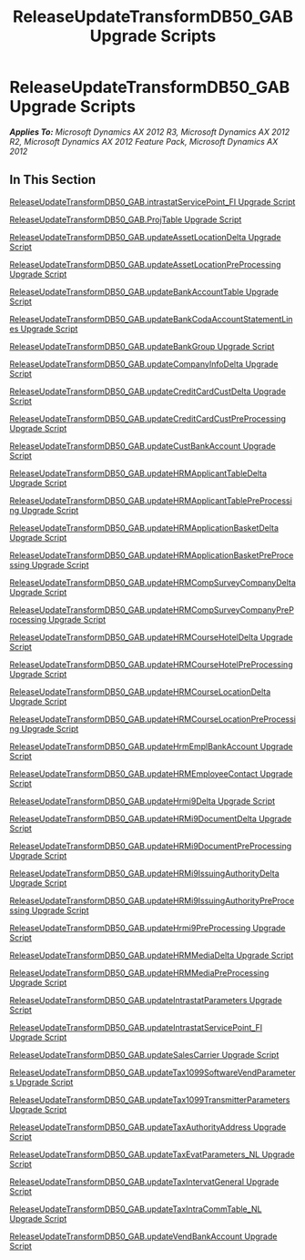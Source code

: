 ﻿---
title: ReleaseUpdateTransformDB50_GAB Upgrade Scripts
TOCTitle: ReleaseUpdateTransformDB50_GAB Upgrade Scripts
ms:assetid: 688f90f3-7bbc-44c8-86bf-65da88a910a8
ms:mtpsurl: https://msdn.microsoft.com/en-us/library/JJ685610(v=AX.60)
ms:contentKeyID: 49708813
ms.date: 05/18/2015
mtps_version: v=AX.60
---

# ReleaseUpdateTransformDB50\_GAB Upgrade Scripts 


_**Applies To:** Microsoft Dynamics AX 2012 R3, Microsoft Dynamics AX 2012 R2, Microsoft Dynamics AX 2012 Feature Pack, Microsoft Dynamics AX 2012_

## In This Section

[ReleaseUpdateTransformDB50\_GAB.intrastatServicePoint\_FI Upgrade Script](releaseupdatetransformdb50-gab-intrastatservicepoint-fi-upgrade-script.md)

[ReleaseUpdateTransformDB50\_GAB.ProjTable Upgrade Script](releaseupdatetransformdb50-gab-projtable-upgrade-script.md)

[ReleaseUpdateTransformDB50\_GAB.updateAssetLocationDelta Upgrade Script](releaseupdatetransformdb50-gab-updateassetlocationdelta-upgrade-script.md)

[ReleaseUpdateTransformDB50\_GAB.updateAssetLocationPreProcessing Upgrade Script](releaseupdatetransformdb50-gab-updateassetlocationpreprocessing-upgrade-script.md)

[ReleaseUpdateTransformDB50\_GAB.updateBankAccountTable Upgrade Script](releaseupdatetransformdb50-gab-updatebankaccounttable-upgrade-script.md)

[ReleaseUpdateTransformDB50\_GAB.updateBankCodaAccountStatementLines Upgrade Script](releaseupdatetransformdb50-gab-updatebankcodaaccountstatementlines-upgrade-script.md)

[ReleaseUpdateTransformDB50\_GAB.updateBankGroup Upgrade Script](releaseupdatetransformdb50-gab-updatebankgroup-upgrade-script.md)

[ReleaseUpdateTransformDB50\_GAB.updateCompanyInfoDelta Upgrade Script](releaseupdatetransformdb50-gab-updatecompanyinfodelta-upgrade-script.md)

[ReleaseUpdateTransformDB50\_GAB.updateCreditCardCustDelta Upgrade Script](releaseupdatetransformdb50-gab-updatecreditcardcustdelta-upgrade-script.md)

[ReleaseUpdateTransformDB50\_GAB.updateCreditCardCustPreProcessing Upgrade Script](releaseupdatetransformdb50-gab-updatecreditcardcustpreprocessing-upgrade-script.md)

[ReleaseUpdateTransformDB50\_GAB.updateCustBankAccount Upgrade Script](releaseupdatetransformdb50-gab-updatecustbankaccount-upgrade-script.md)

[ReleaseUpdateTransformDB50\_GAB.updateHRMApplicantTableDelta Upgrade Script](releaseupdatetransformdb50-gab-updatehrmapplicanttabledelta-upgrade-script.md)

[ReleaseUpdateTransformDB50\_GAB.updateHRMApplicantTablePreProcessing Upgrade Script](releaseupdatetransformdb50-gab-updatehrmapplicanttablepreprocessing-upgrade-script.md)

[ReleaseUpdateTransformDB50\_GAB.updateHRMApplicationBasketDelta Upgrade Script](releaseupdatetransformdb50-gab-updatehrmapplicationbasketdelta-upgrade-script.md)

[ReleaseUpdateTransformDB50\_GAB.updateHRMApplicationBasketPreProcessing Upgrade Script](releaseupdatetransformdb50-gab-updatehrmapplicationbasketpreprocessing-upgrade-script.md)

[ReleaseUpdateTransformDB50\_GAB.updateHRMCompSurveyCompanyDelta Upgrade Script](releaseupdatetransformdb50-gab-updatehrmcompsurveycompanydelta-upgrade-script.md)

[ReleaseUpdateTransformDB50\_GAB.updateHRMCompSurveyCompanyPreProcessing Upgrade Script](releaseupdatetransformdb50-gab-updatehrmcompsurveycompanypreprocessing-upgrade-script.md)

[ReleaseUpdateTransformDB50\_GAB.updateHRMCourseHotelDelta Upgrade Script](releaseupdatetransformdb50-gab-updatehrmcoursehoteldelta-upgrade-script.md)

[ReleaseUpdateTransformDB50\_GAB.updateHRMCourseHotelPreProcessing Upgrade Script](releaseupdatetransformdb50-gab-updatehrmcoursehotelpreprocessing-upgrade-script.md)

[ReleaseUpdateTransformDB50\_GAB.updateHRMCourseLocationDelta Upgrade Script](releaseupdatetransformdb50-gab-updatehrmcourselocationdelta-upgrade-script.md)

[ReleaseUpdateTransformDB50\_GAB.updateHRMCourseLocationPreProcessing Upgrade Script](releaseupdatetransformdb50-gab-updatehrmcourselocationpreprocessing-upgrade-script.md)

[ReleaseUpdateTransformDB50\_GAB.updateHrmEmplBankAccount Upgrade Script](releaseupdatetransformdb50-gab-updatehrmemplbankaccount-upgrade-script.md)

[ReleaseUpdateTransformDB50\_GAB.updateHRMEmployeeContact Upgrade Script](releaseupdatetransformdb50-gab-updatehrmemployeecontact-upgrade-script.md)

[ReleaseUpdateTransformDB50\_GAB.updateHrmi9Delta Upgrade Script](releaseupdatetransformdb50-gab-updatehrmi9delta-upgrade-script.md)

[ReleaseUpdateTransformDB50\_GAB.updateHRMi9DocumentDelta Upgrade Script](releaseupdatetransformdb50-gab-updatehrmi9documentdelta-upgrade-script.md)

[ReleaseUpdateTransformDB50\_GAB.updateHRMi9DocumentPreProcessing Upgrade Script](releaseupdatetransformdb50-gab-updatehrmi9documentpreprocessing-upgrade-script.md)

[ReleaseUpdateTransformDB50\_GAB.updateHRMi9IssuingAuthorityDelta Upgrade Script](releaseupdatetransformdb50-gab-updatehrmi9issuingauthoritydelta-upgrade-script.md)

[ReleaseUpdateTransformDB50\_GAB.updateHRMi9IssuingAuthorityPreProcessing Upgrade Script](releaseupdatetransformdb50-gab-updatehrmi9issuingauthoritypreprocessing-upgrade-script.md)

[ReleaseUpdateTransformDB50\_GAB.updateHrmi9PreProcessing Upgrade Script](releaseupdatetransformdb50-gab-updatehrmi9preprocessing-upgrade-script.md)

[ReleaseUpdateTransformDB50\_GAB.updateHRMMediaDelta Upgrade Script](releaseupdatetransformdb50-gab-updatehrmmediadelta-upgrade-script.md)

[ReleaseUpdateTransformDB50\_GAB.updateHRMMediaPreProcessing Upgrade Script](releaseupdatetransformdb50-gab-updatehrmmediapreprocessing-upgrade-script.md)

[ReleaseUpdateTransformDB50\_GAB.updateIntrastatParameters Upgrade Script](releaseupdatetransformdb50-gab-updateintrastatparameters-upgrade-script.md)

[ReleaseUpdateTransformDB50\_GAB.updateIntrastatServicePoint\_FI Upgrade Script](releaseupdatetransformdb50-gab-updateintrastatservicepoint-fi-upgrade-script.md)

[ReleaseUpdateTransformDB50\_GAB.updateSalesCarrier Upgrade Script](releaseupdatetransformdb50-gab-updatesalescarrier-upgrade-script.md)

[ReleaseUpdateTransformDB50\_GAB.updateTax1099SoftwareVendParameters Upgrade Script](releaseupdatetransformdb50-gab-updatetax1099softwarevendparameters-upgrade-script.md)

[ReleaseUpdateTransformDB50\_GAB.updateTax1099TransmitterParameters Upgrade Script](releaseupdatetransformdb50-gab-updatetax1099transmitterparameters-upgrade-script.md)

[ReleaseUpdateTransformDB50\_GAB.updateTaxAuthorityAddress Upgrade Script](releaseupdatetransformdb50-gab-updatetaxauthorityaddress-upgrade-script.md)

[ReleaseUpdateTransformDB50\_GAB.updateTaxEvatParameters\_NL Upgrade Script](releaseupdatetransformdb50-gab-updatetaxevatparameters-nl-upgrade-script.md)

[ReleaseUpdateTransformDB50\_GAB.updateTaxIntervatGeneral Upgrade Script](releaseupdatetransformdb50-gab-updatetaxintervatgeneral-upgrade-script.md)

[ReleaseUpdateTransformDB50\_GAB.updateTaxIntraCommTable\_NL Upgrade Script](releaseupdatetransformdb50-gab-updatetaxintracommtable-nl-upgrade-script.md)

[ReleaseUpdateTransformDB50\_GAB.updateVendBankAccount Upgrade Script](releaseupdatetransformdb50-gab-updatevendbankaccount-upgrade-script.md)

  


